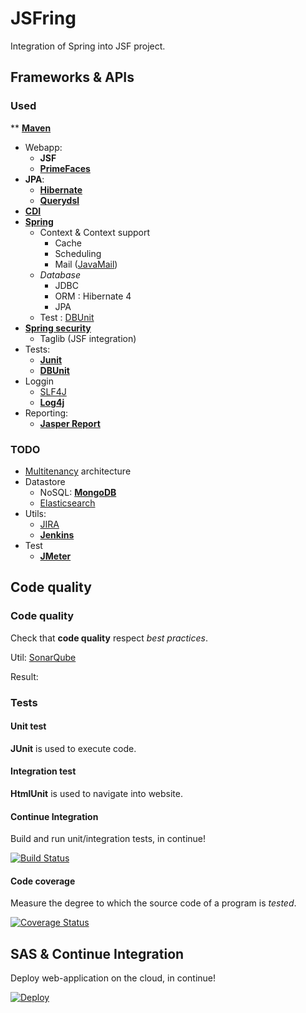 ﻿# JSFring

Integration of Spring into JSF project.

## Frameworks & APIs

### Used

** [**Maven**](https://maven.apache.org/)
* Webapp:
	* **JSF**
	* [**PrimeFaces**](http://primefaces.org/)
* **JPA**:
	* [**Hibernate**](http://hibernate.org/)
	* [**Querydsl**](http://www.querydsl.com/)
* [**CDI**](https://docs.oracle.com/javaee/6/tutorial/doc/gjbnr.html)
* [**Spring**](http://projects.spring.io/spring-framework/)
	* Context & Context support
		* Cache
		* Scheduling
		* Mail ([JavaMail](http://www.oracle.com/technetwork/java/javamail/index.html))
	* *Database*
		* JDBC
		* ORM : Hibernate 4
		* JPA
	* Test : [DBUnit](http://springtestdbunit.github.io/spring-test-dbunit/)
* [**Spring security**](http://projects.spring.io/spring-security/)
	* Taglib (JSF integration)
* Tests:
	* [**Junit**](http://junit.org/)
	* [**DBUnit**](http://dbunit.sourceforge.net/)
* Loggin
	* [SLF4J](http://www.slf4j.org/)
	* [**Log4j**](http://logging.apache.org/log4j/2.x/)
* Reporting:
	* [**Jasper Report**](https://community.jaspersoft.com/project/jasperreports-server)

### TODO

* [Multitenancy](https://en.wikipedia.org/wiki/Multitenancy) architecture
* Datastore
	* NoSQL: [**MongoDB**](https://www.mongodb.org/)
	* [Elasticsearch](https://www.elastic.co/fr/)
* Utils:
	* [JIRA](https://fr.atlassian.com/software/jira)
	* [**Jenkins**](https://jenkins-ci.org/)
* Test
	* [**JMeter**](http://jmeter.apache.org/)

## Code quality

### Code quality

Check that **code quality** respect *best practices*.

Util: [SonarQube](http://www.sonarsource.com/)

Result: 

### Tests

#### Unit test

**JUnit** is used to execute code.

#### Integration test

**HtmlUnit** is used to navigate into website.

#### Continue Integration

Build and run unit/integration tests, in continue!

[![Build Status](https://travis-ci.org/pinguet62/JSFring.svg?branch=master)](https://travis-ci.org/pinguet62/JSFring)

#### Code coverage

Measure the degree to which the source code of a program is *tested*.

[![Coverage Status](https://coveralls.io/repos/pinguet62/JSFring/badge.svg?branch=master&service=github)](https://coveralls.io/github/pinguet62/JSFring?branch=master)

## SAS & Continue Integration

Deploy web-application on the cloud, in continue!

[![Deploy](https://www.herokucdn.com/deploy/button.svg)](https://heroku.com/deploy)
